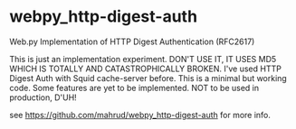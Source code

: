 webpy_http-digest-auth
======================

Web.py Implementation of HTTP Digest Authentication (RFC2617)

This is just an implementation experiment. DON'T USE IT, IT USES MD5 WHICH IS 
TOTALLY AND CATASTROPHICALLY BROKEN. I've used HTTP Digest Auth with Squid 
cache-server before. This is a minimal but working code. Some features are yet 
to be implemented. NOT to be used in production, D'UH!

see <https://github.com/mahrud/webpy_http-digest-auth> for more info.
